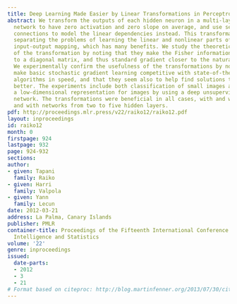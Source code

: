 ```yaml
---
title: Deep Learning Made Easier by Linear Transformations in Perceptrons
abstract: We transform the outputs of each hidden neuron in a multi-layer perceptron
  network to have zero activation and zero slope on average, and use separate shortcut
  connections to model the linear dependencies instead. This transformation aims at
  separating the problems of learning the linear and nonlinear parts of the whole
  input-output mapping, which has many benefits. We study the theoretical properties
  of the transformation by noting that they make the Fisher information matrix closer
  to a diagonal matrix, and thus standard gradient closer to the natural gradient.
  We experimentally confirm the usefulness of the transformations by noting that they
  make basic stochastic gradient learning competitive with state-of-the-art learning
  algorithms in speed, and that they seem also to help find solutions that generalize
  better. The experiments include both classification of small images and learning
  a low-dimensional representation for images by using a deep unsupervised auto-encoder
  network. The transformations were beneficial in all cases, with and without regularization
  and with networks from two to five hidden layers.
pdf: http://proceedings.mlr.press/v22/raiko12/raiko12.pdf
layout: inproceedings
id: raiko12
month: 0
firstpage: 924
lastpage: 932
page: 924-932
sections: 
author:
- given: Tapani
  family: Raiko
- given: Harri
  family: Valpola
- given: Yann
  family: Lecun
date: 2012-03-21
address: La Palma, Canary Islands
publisher: PMLR
container-title: Proceedings of the Fifteenth International Conference on Artificial
  Intelligence and Statistics
volume: '22'
genre: inproceedings
issued:
  date-parts:
  - 2012
  - 3
  - 21
# Format based on citeproc: http://blog.martinfenner.org/2013/07/30/citeproc-yaml-for-bibliographies/
---
```

